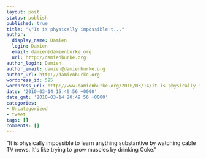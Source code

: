 ```yaml
---
layout: post
status: publish
published: true
title: "\"It is physically impossible t..."
author:
  display_name: Damien
  login: Damien
  email: damien@damienburke.org
  url: http://damienburke.org
author_login: Damien
author_email: damien@damienburke.org
author_url: http://damienburke.org
wordpress_id: 595
wordpress_url: http://www.damienburke.org/2010/03/14/it-is-physically-impossible-t/
date: '2010-03-14 15:49:56 +0000'
date_gmt: '2010-03-14 20:49:56 +0000'
categories:
- Uncategorized
- tweet
tags: []
comments: []
---
```

<p>"It is physically impossible to learn anything substantive by watching cable TV news. It's like trying to grow muscles by drinking Coke."</p>
